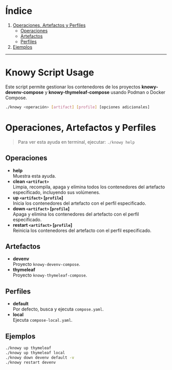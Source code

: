 # Índice

1. [Operaciones, Artefactos y Perfiles](#operaciones-artefactos-y-perfiles)
    - [Operaciones](#operaciones)
    - [Artefactos](#artefactos)
    - [Perfiles](#perfiles)
2. [Ejemplos](#ejemplos)

---

# Knowy Script Usage

Este script permite gestionar los contenedores de los proyectos **knowy-devenv-compose** y **knowy-thymeleaf-compose**
usando Podman o Docker Compose.

```bash
./knowy <operación> [artifact] [profile] [opciones adicionales]
```

# Operaciones, Artefactos y Perfiles

> Para ver esta ayuda en terminal, ejecutar: `./knowy help`

## Operaciones

- **help**  
  Muestra esta ayuda.
- **clean `<artifact>`**  
  Limpia, recompila, apaga y elimina todos los contenedores del artefacto especificado, incluyendo sus volúmenes.
- **up `<artifact>` [`profile`]**  
  Inicia los contenedores del artefacto con el perfil especificado.
- **down `<artifact>` [`profile`]**  
  Apaga y elimina los contenedores del artefacto con el perfil especificado.
- **restart `<artifact>` [`profile`]**  
  Reinicia los contenedores del artefacto con el perfil especificado.

## Artefactos

- **devenv**  
  Proyecto `knowy-devenv-compose`.
- **thymeleaf**  
  Proyecto `knowy-thymeleaf-compose`.

## Perfiles

- **default**  
  Por defecto, busca y ejecuta `compose.yaml`.
- **local**  
  Ejecuta `compose-local.yaml`.

## Ejemplos

```bash
./knowy up thymeleaf
./knowy up thymeleaf local
./knowy down devenv default -v
./knowy restart devenv
```